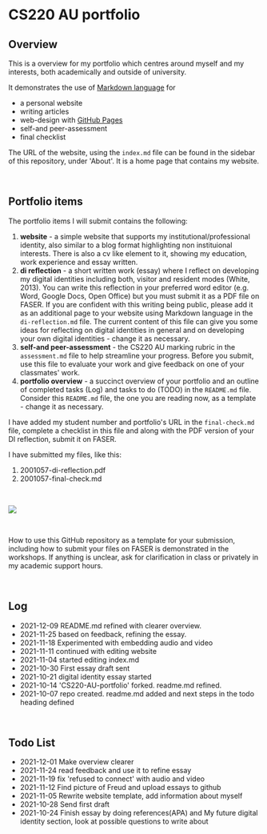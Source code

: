 # CS220 AU portfolio
## Overview
This is a overview for my portfolio which centres around myself and my interests, both academically and outside of university.

It demonstrates the use of [Markdown language](https://guides.github.com/features/mastering-markdown/) for
- a personal website
- writing articles
- web-design with [GitHub Pages](https://pages.github.com/)
- self-and peer-assessment
- final checklist 

The URL of the website, using the `index.md` file can be found in the sidebar of this repository, under 'About'. It is a home page that contains my website.

<br>

## Portfolio items
The portfolio items I will submit contains the following:

1. **website** - a simple website that supports my institutional/professional identity, also similar to a blog format highlighting non instituional interests. There is also a cv like element to it, showing my education, work experience and essay written.
2. **di reflection** - a short written work (essay) where I reflect on developing my digital identities including both, visitor and resident modes (White, 2013). You can write this reflection in your preferred word editor (e.g. Word, Google Docs, Open Office) but you must submit it as a PDF file on FASER. If you are confident with this writing being public, please add it as an additional page to your website using Markdown language in the `di-reflection.md` file. The current content of this file can give you some ideas for reflecting on digital identities in general and on developing your own digital identities - change it as necessary.
3. **self-and peer-assessment** - the CS220 AU marking rubric in the `assessment.md` file to help streamline your progress. Before you submit, use this file to evaluate your work and give feedback on one of your classmates' work.
4. **portfolio overview** - a succinct overview of your portfolio and an outline of completed tasks (Log) and tasks to do (TODO) in the `README.md` file. Consider this `README.md` file, the one you are reading now, as a template - change it as necessary.

I have added my student number and portfolio's URL in the `final-check.md` file, complete a checklist in this file and along with the PDF version of your DI reflection, submit it on FASER. 

I have submitted my files, like this:

1. 2001057-di-reflection.pdf
2. 2001057-final-check.md

<br> 

![](assets/img/portfolio-graph.png)


<br> 

How to use this GitHub repository as a template for your submission, including how to submit your files on FASER is demonstrated in the workshops. If anything is unclear, ask for clarification in class or privately in my academic support hours. 

<br>

## Log
- 2021-12-09 README.md refined with clearer overview.
- 2021-11-25 based on feedback, refining the essay.
- 2021-11-18 Experimented with embedding audio and video
- 2021-11-11 continued with editing website
- 2021-11-04 started editing index.md
- 2021-10-30 First essay draft sent
- 2021-10-21 digital identity essay started
- 2021-10-14 'CS220-AU-portfolio' forked. readme.md refined.
- 2021-10-07 repo created. readme.md added and next steps in the todo heading defined
<br>

## Todo List
- 2021-12-01 Make overview clearer
- 2021-11-24 read feedback and use it to refine essay
- 2021-11-19 fix 'refused to connect' with audio and video
- 2021-11-12 Find picture of Freud and upload essays to github
- 2021-11-05 Rewrite website template, add information about myself
- 2021-10-28 Send first draft
- 2021-10-24 Finish essay by doing references(APA) and My future digital identity section, look at possible questions to write about

<br>
